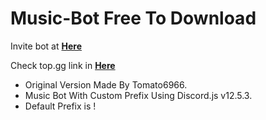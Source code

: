 # Music-Bot Free To Download

Invite bot at [**Here**](https://piemusicbot.tk)

Check top.gg link in [**Here**](https://top.gg/bot/864821086490066974)

- Original Version Made By Tomato6966.
- Music Bot With Custom Prefix Using Discord.js v12.5.3.
- Default Prefix is !
